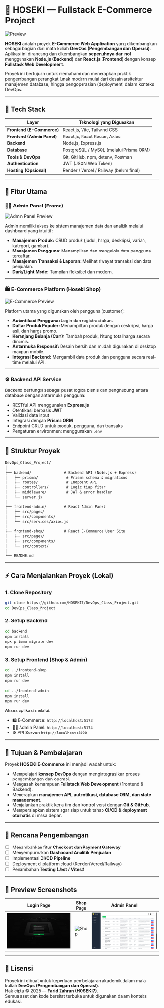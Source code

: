 # 🛒 HOSEKI — Fullstack E-Commerce Project

![Preview](./assets/preview.png)

**HOSEKI** adalah proyek **E-Commerce Web Application** yang dikembangkan sebagai bagian dari mata kuliah **DevOps (Pengembangan dan Operasi)**.  
Aplikasi ini dirancang dan dikembangkan **sepenuhnya dari nol** menggunakan **Node.js (Backend)** dan **React.js (Frontend)** dengan konsep **Fullstack Web Development**.

Proyek ini bertujuan untuk memahami dan menerapkan praktik pengembangan perangkat lunak modern mulai dari desain arsitektur, manajemen database, hingga pengoperasian (deployment) dalam konteks DevOps.

---

## 🚀 Tech Stack

| Layer                      | Teknologi yang Digunakan                |
| -------------------------- | --------------------------------------- |
| **Frontend (E-Commerce)**  | React.js, Vite, Tailwind CSS            |
| **Frontend (Admin Panel)** | React.js, React Router, Axios           |
| **Backend**                | Node.js, Express.js                     |
| **Database**               | PostgreSQL / MySQL (melalui Prisma ORM) |
| **Tools & DevOps**         | Git, GitHub, npm, dotenv, Postman       |
| **Authentication**         | JWT (JSON Web Token)                    |
| **Hosting (Opsional)**     | Render / Vercel / Railway (belum final) |

---

## 🧩 Fitur Utama

### 🧑‍💻 **Admin Panel (Frame)**

![Admin Panel Preview](./assets/admin-panel.png)

Admin memiliki akses ke sistem manajemen data dan analitik melalui dashboard yang intuitif:

- **Manajemen Produk:** CRUD produk (judul, harga, deskripsi, varian, kategori, gambar).
- **Manajemen Pengguna:** Menampilkan dan mengelola data pengguna terdaftar.
- **Manajemen Transaksi & Laporan:** Melihat riwayat transaksi dan data penjualan.
- **Dark/Light Mode:** Tampilan fleksibel dan modern.

---

### 🛍️ **E-Commerce Platform (Hoseki Shop)**

![E-Commerce Preview](./assets/user-view.png)

Platform utama yang digunakan oleh pengguna (customer):

- **Autentikasi Pengguna:** Login dan registrasi akun.
- **Daftar Produk Populer:** Menampilkan produk dengan deskripsi, harga asli, dan harga promo.
- **Keranjang Belanja (Cart):** Tambah produk, hitung total harga secara dinamis.
- **Antarmuka Responsif:** Desain bersih dan mudah digunakan di desktop maupun mobile.
- **Integrasi Backend:** Mengambil data produk dan pengguna secara real-time melalui API.

---

### ⚙️ **Backend API Service**

Backend berfungsi sebagai pusat logika bisnis dan penghubung antara database dengan antarmuka pengguna:

- RESTful API menggunakan **Express.js**
- Otentikasi berbasis **JWT**
- Validasi data input
- Integrasi dengan **Prisma ORM**
- Endpoint CRUD untuk produk, pengguna, dan transaksi
- Pengaturan environment menggunakan `.env`

---

## 📂 Struktur Proyek

```
DevOps_Class_Project/
│
├── backend/               # Backend API (Node.js + Express)
│   ├── prisma/             # Prisma schema & migrations
│   ├── routes/             # Endpoint API
│   ├── controllers/        # Logic tiap fitur
│   ├── middleware/         # JWT & error handler
│   └── server.js
│
├── frontend-admin/        # React Admin Panel
│   ├── src/pages/
│   ├── src/components/
│   └── src/services/axios.js
│
├── frontend-shop/         # React E-Commerce User Site
│   ├── src/pages/
│   ├── src/components/
│   └── src/context/
│
└── README.md
```

---

## ⚡ Cara Menjalankan Proyek (Lokal)

### 1. Clone Repository

```bash
git clone https://github.com/HOSEKI7/DevOps_Class_Project.git
cd DevOps_Class_Project
```

### 2. Setup Backend

```bash
cd backend
npm install
npx prisma migrate dev
npm run dev
```

### 3. Setup Frontend (Shop & Admin)

```bash
cd ../frontend-shop
npm install
npm run dev

cd ../frontend-admin
npm install
npm run dev
```

Akses aplikasi melalui:

- 🛍️ E-Commerce: `http://localhost:5173`
- 🧑‍💻 Admin Panel: `http://localhost:5174`
- ⚙️ API Server: `http://localhost:3000`

---

## 🧠 Tujuan & Pembelajaran

Proyek **HOSEKI E-Commerce** ini menjadi wadah untuk:

- Mempelajari **konsep DevOps** dengan mengintegrasikan proses pengembangan dan operasi.
- Mengasah kemampuan **Fullstack Web Development** (Frontend & Backend).
- Menerapkan **manajemen API, autentikasi, database ORM, dan state management**.
- Menjalankan praktik kerja tim dan kontrol versi dengan **Git & GitHub**.
- Mempersiapkan sistem agar siap untuk tahap **CI/CD & deployment otomatis** di masa depan.

---

## 🔮 Rencana Pengembangan

- [ ] Menambahkan fitur **Checkout dan Payment Gateway**
- [ ] Menyempurnakan **Dashboard Analitik Penjualan**
- [ ] Implementasi **CI/CD Pipeline**
- [ ] Deployment di platform cloud (Render/Vercel/Railway)
- [ ] Penambahan **Testing (Jest / Vitest)**

---

## 📸 Preview Screenshots

| Login Page                   | Shop Page                  | Admin Panel                  |
| ---------------------------- | -------------------------- | ---------------------------- |
| ![Login](./assets/login.png) | ![Shop](./assets/shop.png) | ![Admin](./assets/admin.png) |

---

## 🧾 Lisensi

Proyek ini dibuat untuk keperluan pembelajaran akademik dalam mata kuliah **DevOps (Pengembangan dan Operasi)**.  
Hak cipta © 2025 — **Farid Zahran (HOSEKI7)**.  
Semua aset dan kode bersifat terbuka untuk digunakan dalam konteks edukasi.
